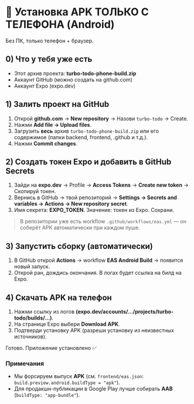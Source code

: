 
# 📱 Установка APK ТОЛЬКО С ТЕЛЕФОНА (Android)

Без ПК, только телефон + браузер.

## 0) Что у тебя уже есть
- Этот архив проекта: **turbo-todo-phone-build.zip**
- Аккаунт GitHub (можно создать на github.com)
- Аккаунт Expo (expo.dev)

## 1) Залить проект на GitHub
1. Открой **github.com** → **New repository** → Назови `turbo-todo` → Create.
2. Нажми **Add file → Upload files**.
3. Загрузить **весь** архив `turbo-todo-phone-build.zip` или его содержимое (папки backend, frontend, .github и т.д.).
4. Нажми **Commit changes**.

## 2) Создать токен Expo и добавить в GitHub Secrets
1. Зайди на **expo.dev** → Profile → **Access Tokens** → **Create new token** → Скопируй токен.
2. Вернись в GitHub → твой репозиторий → **Settings → Secrets and variables → Actions → New repository secret**.
3. Имя секрета: **EXPO_TOKEN**. Значение: токен из Expo. Сохрани.

> В репозитории уже есть workflow `.github/workflows/eas.yml` — он соберёт APK автоматически при каждом пуше.

## 3) Запустить сборку (автоматически)
1. В GitHub открой **Actions** → workflow **EAS Android Build** → появится новый запуск.
2. Открой ран, дождись окончания. В логах будет ссылка на билд на Expo.

## 4) Скачать APK на телефон
1. Нажми ссылку из логов **(expo.dev/accounts/.../projects/turbo-todo/builds/...)**.
2. На странице Expo выбери **Download APK**.
3. Подтверди установку APK (разреши установку из неизвестных источников).

Готово. Приложение установлено ✅

### Примечания
- Мы форсируем выпуск **APK** (см. `frontend/eas.json`: `build.preview.android.buildType = "apk"`).
- Для продакшн-публикации в Google Play лучше собирать **AAB** (`buildType: "app-bundle"`).
